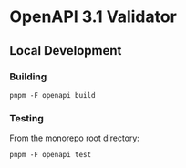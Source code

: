 # OpenAPI 3.1 Validator

## Local Development

### Building

```shell
pnpm -F openapi build
```

### Testing

From the monorepo root directory:

```shell
pnpm -F openapi test
```
